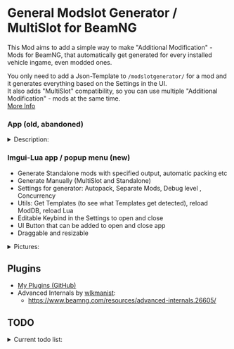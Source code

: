 # General Modslot Generator / MultiSlot for BeamNG
This Mod aims to add a simple way to make "Additional Modification" - Mods for BeamNG, that automatically get generated for every installed vehicle ingame, even modded ones.

You only need to add a Json-Template to ```/modslotgenerator/``` for a mod and it generates everything based on the Settings in the UI.  
It also adds "MultiSlot" compatibility, so you can use multiple "Additional Modification" - mods at the same time.  
[More Info](https://toemmsen.ch/posts/multislot/)
### App (old, abandoned)

<details>
<summary>Description:</summary>

A simple to the UI addable app to generate all the mods manually or generate a specific one by entering your templates location.  
Can also generate everything as a separate, non Mulislot mod.  

</details>

### Imgui-Lua app / popup menu (new)
- Generate Standalone mods with specified output, automatic packing etc
- Generate Manually (MultiSlot and Standalone)
- Settings for generator: Autopack, Separate Mods, Debug level , Concurrency
- Utils: Get Templates (to see what Templates get detected), reload ModDB, reload Lua
- Editable Keybind in the Settings to open and close
- UI Button that can be added to open and close app
- Draggable and resizable
<details>
<summary> Pictures: </summary>

![Generate Standalone Tab](.readmeImages/page1.png)
![Generate Manually Tab](.readmeImages/page2.png)
![Settings Tab](.readmeImages/page3.png)
![Utils Tab](.readmeImages/page4.png)



</details>

## Plugins
- [My Plugins (GitHub)](https://github.com/Toemmsen96/MultiSlotPlugins)
- Advanced Internals by [wlkmanist](https://www.beamng.com/members/wlkmanist.529857/):
    - https://www.beamng.com/resources/advanced-internals.26605/

## TODO
<details>
<summary>Current todo list:</summary>

- [ ] Automatically create a Body with a Mod slot for non modslot vehicles, or sovle the issue otherwise, maybe Plate-Slot.
- [ ] Compatibility to MultiSlot for all Mod-Slot-mods  
- [ ] Tutorial on creating Plugins for this
- [ ] Change Menu-Setting to Debug-Level instead of Detailed Debug toggle
- [ ]  (Later maybe) Add Editor tab, to make Templates inside BeamNG
</details>




